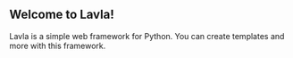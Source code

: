 ## Welcome to Lavla!
Lavla is a simple web framework for Python.  You can create templates and more with this framework.
